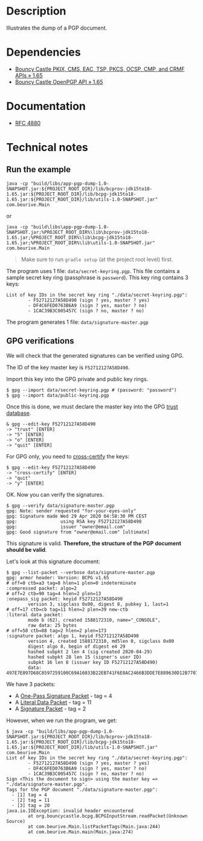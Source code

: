 # Description

Illustrates the dump of a PGP document.

# Dependencies

* [Bouncy Castle PKIX, CMS, EAC, TSP, PKCS, OCSP, CMP, and CRMF APIs » 1.65](https://mvnrepository.com/artifact/org.bouncycastle/bcpkix-jdk15to18/1.65)
* [Bouncy Castle OpenPGP API » 1.65](https://mvnrepository.com/artifact/org.bouncycastle/bcpg-jdk15to18/1.65)

# Documentation

* [RFC 4880](https://tools.ietf.org/html/rfc4880)

# Technical notes

## Run the example

    java -cp "build/libs/app-pgp-dump-1.0-SNAPSHOT.jar:${PROJECT_ROOT_DIR}/lib/bcprov-jdk15to18-1.65.jar:${PROJECT_ROOT_DIR}/lib/bcpg-jdk15to18-1.65.jar:${PROJECT_ROOT_DIR}/lib/utils-1.0-SNAPSHOT.jar" com.beurive.Main

or

    java -cp "build\libs\app-pgp-dump-1.0-SNAPSHOT.jar;%PROJECT_ROOT_DIR%\lib\bcprov-jdk15to18-1.65.jar;%PROJECT_ROOT_DIR%\lib\bcpg-jdk15to18-1.65.jar;%PROJECT_ROOT_DIR%\lib\utils-1.0-SNAPSHOT.jar" com.beurive.Main

> Make sure to run `gradle setup` (at the project root level) first.

The program uses 1 file: `data/secret-keyring.pgp`. This file contains a sample secret key ring (passphrase is `password`).
This key ring contains 3 keys:

    List of key IDs in the secret key ring "./data/secret-keyring.pgp":
            - F52712127A58D490 (sign ? yes, master ? yes)
            - DF4C6FED0763B6A9 (sign ? yes, master ? no)
            - 1CAC39B3C005457C (sign ? no, master ? no)

The program generates 1 file: `data/signature-master.pgp`

## GPG verifications

We will check that the generated signatures can be verified using GPG.

The ID of the key master key is `F52712127A58D490`.

Import this key into the GPG private and public key rings.
    
    $ gpg --import data/secret-keyring.pgp # (password: "password")
    $ gpg --import data/public-keyring.pgp

Once this is done, we must declare the master key into the GPG [trust database](https://unix.stackexchange.com/questions/407062/gpg-list-keys-command-outputs-uid-unknown-after-importing-private-key-onto). 

    & gpg --edit-key F52712127A58D490
    -> "trust" [ENTER]
    -> "5" [ENTER]
    -> "o" [ENTER]
    -> "quit" [ENTER]
    
For GPG only, you need to [cross-certify](https://gnupg.org/faq/subkey-cross-certify.html) the keys:

    $ gpg --edit-key F52712127A58D490
    -> "cross-certify" [ENTER]
    -> "quit"
    -> "y" [ENTER]

OK. Now you can verify the signatures.
    
    $ gpg --verify data/signature-master.pgp
    gpg: Note: sender requested "for-your-eyes-only"
    gpg: Signature made Wed 29 Apr 2020 04:58:30 PM CEST
    gpg:                using RSA key F52712127A58D490
    gpg:                issuer "owner@email.com"
    gpg: Good signature from "owner@email.com" [ultimate]

This signature is valid. **Therefore, the structure of the PGP document should be valid**.

Let's look at this signature document:

    $ gpg --list-packet --verbose data/signature-master.pgp
    gpg: armor header: Version: BCPG v1.65
    # off=0 ctb=a3 tag=8 hlen=1 plen=0 indeterminate
    :compressed packet: algo=2
    # off=2 ctb=90 tag=4 hlen=2 plen=13
    :onepass_sig packet: keyid F52712127A58D490
            version 3, sigclass 0x00, digest 8, pubkey 1, last=1
    # off=17 ctb=cb tag=11 hlen=2 plen=39 new-ctb
    :literal data packet:
            mode b (62), created 1588172310, name="_CONSOLE",
            raw data: 25 bytes
    # off=58 ctb=88 tag=2 hlen=2 plen=173
    :signature packet: algo 1, keyid F52712127A58D490
            version 4, created 1588172310, md5len 0, sigclass 0x00
            digest algo 8, begin of digest e4 29
            hashed subpkt 2 len 4 (sig created 2020-04-29)
            hashed subpkt 28 len 15 (signer's user ID)
            subpkt 16 len 8 (issuer key ID F52712127A58D490)
            data: 497E7E897D68C8597259100C69A16033B22EB741F6E8AC2466B3DDE7E889630D12B770732071E65E7611C8D90F5A9D2307DDEFCC0182B73F76E9CF388B4066484C64EC9FE234EDD95B0ED8B2E734DDCC9207925F70F5EE9FA678BAB6FEC52C64748E18B52822EADCA24D03C9115BD9BD501008AC06858B11599CFBF9B6BF18B5

We have 3 packets:

* A [One-Pass Signature Packet](https://tools.ietf.org/html/rfc4880#section-4.3) - tag = 4
* A [Literal Data Packet](https://tools.ietf.org/html/rfc4880#section-4.3) - tag = 11
* A [Signature Packet](https://tools.ietf.org/html/rfc4880#section-4.3) - tag = 2

However, when we run the program, we get:

    $ java -cp "build/libs/app-pgp-dump-1.0-SNAPSHOT.jar:${PROJECT_ROOT_DIR}/lib/bcprov-jdk15to18-1.65.jar:${PROJECT_ROOT_DIR}/lib/bcpg-jdk15to18-1.65.jar:${PROJECT_ROOT_DIR}/lib/utils-1.0-SNAPSHOT.jar" com.beurive.Main
    List of key IDs in the secret key ring "./data/secret-keyring.pgp":
            - F52712127A58D490 (sign ? yes, master ? yes)
            - DF4C6FED0763B6A9 (sign ? yes, master ? no)
            - 1CAC39B3C005457C (sign ? no, master ? no)
    Sign <This the document to sign> using the master key => "./data/signature-master.pgp".
    Tags for the PGP document "./data/signature-master.pgp":
      - [1] tag = 4
      - [2] tag = 11
      - [3] tag = 20
    java.io.IOException: invalid header encountered
            at org.bouncycastle.bcpg.BCPGInputStream.readPacket(Unknown Source)
            at com.beurive.Main.listPacketTags(Main.java:244)
            at com.beurive.Main.main(Main.java:274)
